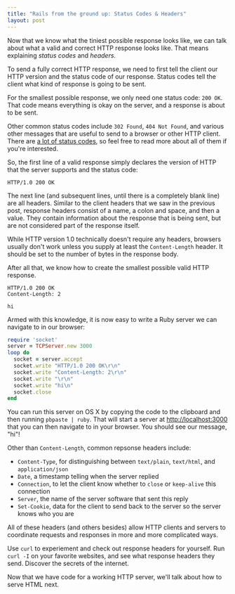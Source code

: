 ```yaml
---
title: "Rails from the ground up: Status Codes & Headers"
layout: post
---
```

Now that we know what the tiniest possible response looks like, we can talk about what a valid and correct HTTP response looks like. That means explaining *status codes* and *headers*.

To send a fully correct HTTP response, we need to first tell the client our HTTP version and the status code of our response. Status codes tell the client what kind of response is going to be sent.

For the smallest possible response, we only need one status code: `200 OK`. That code means everything is okay on the server, and a response is about to be sent.

Other common status codes include `302 Found`, `404 Not Found`, and various other messages that are useful to send to a browser or other HTTP client. There are [a lot of status codes](http://httpstatus.es), so feel free to read more about all of them if you're interested.

So, the first line of a valid response simply declares the version of HTTP that the server supports and the status code:

```
HTTP/1.0 200 OK
```

The next line (and subsequent lines, until there is a completely blank line) are all headers. Similar to the client headers that we saw in the previous post, response headers consist of a name, a colon and space, and then a value. They contain information about the response that is being sent, but are not considered part of the response itself.

While HTTP version 1.0 technically doesn't require any headers, browsers usually don't work unless you supply at least the `Content-Length` header. It should be set to the number of bytes in the response body.

After all that, we know how to create the smallest possible valid HTTP response.

```
HTTP/1.0 200 OK
Content-Length: 2

hi
```

Armed with this knowledge, it is now easy to write a Ruby server we can navigate to in our browser:

```ruby
require 'socket'
server = TCPServer.new 3000
loop do
  socket = server.accept
  socket.write "HTTP/1.0 200 OK\r\n"
  socket.write "Content-Length: 2\r\n"
  socket.write "\r\n"
  socket.write "hi\n"
  socket.close
end
```

You can run this server on OS X by copying the code to the clipboard and then running `pbpaste | ruby`. That will start a server at [http://localhost:3000](http://localhost:3000) that you can then navigate to in your browser. You should see our message, "hi"!

Other than `Content-Length`, common repsonse headers include:

  - `Content-Type`, for distinguishing between `text/plain`, `text/html`, and `application/json`
  - `Date`, a timestamp telling when the server replied
  - `Connection`, to let the client know whether to `close` or `keep-alive` this connection
  - `Server`, the name of the server software that sent this reply
  - `Set-Cookie`, data for the client to send back to the server so the server knows who you are

All of these headers (and others besides) allow HTTP clients and servers to coordinate requests and responses in more and more complicated ways.

Use `curl` to experiement and check out response headers for yourself. Run `curl -I` on your favorite websites, and see what response headers they send. Discover the secrets of the internet.

Now that we have code for a working HTTP server, we'll talk about how to serve HTML next.
